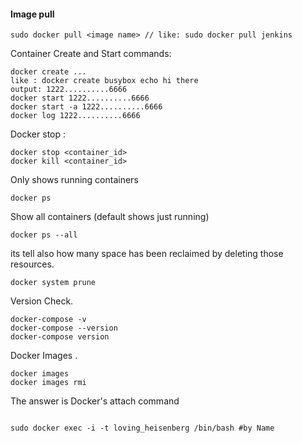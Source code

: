 #### Image pull
```
sudo docker pull <image name> // like: sudo docker pull jenkins  

```

Container Create and Start commands: 
```
docker create ...
like : docker create busybox echo hi there
output: 1222..........6666
docker start 1222..........6666
docker start -a 1222..........6666
docker log 1222..........6666
```
Docker stop : 
```
docker stop <container_id>
docker kill <container_id>
```
 
 
 Only shows running containers 
``` 
docker ps
````

Show all containers (default shows just running)

``` 
docker ps --all
```

its tell also how many space has been reclaimed by deleting those resources.
``` 
docker system prune 
```

Version Check.
``` 
docker-compose -v
docker-compose --version
docker-compose version
```


Docker Images .
``` 
docker images
docker images rmi
```

The answer is Docker's attach command

```

sudo docker exec -i -t loving_heisenberg /bin/bash #by Name

```
